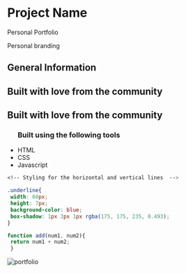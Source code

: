


<h1>Project Name</h1>
<p>Personal Portfolio</p>
<p>Personal branding</p>

<h2>General Information</h2>


<h2>Built with love from the community</h2>
<h2>Built with love from the community</h2>

<ul>
<h3>Built using the following tools</h3>
  <li>HTML</li>
  <li>CSS</li>
  <li>Javascript</li>
 </ul>
 
 ```css
<!-- Styling for the horizontal and vertical lines  -->

 .underline{
  width: 60px;
  height: 7px;
  background-color: blue;
  box-shadow: 1px 3px 1px rgba(175, 175, 235, 0.493);
}
 ```
 
 ``` javascript
function add(num1, num2){
  return num1 + num2;
  }
```
 
 ![portfolio](https://user-images.githubusercontent.com/82509653/180321156-e2ef47ed-f764-466d-96c7-9dcbe2f049db.PNG)


